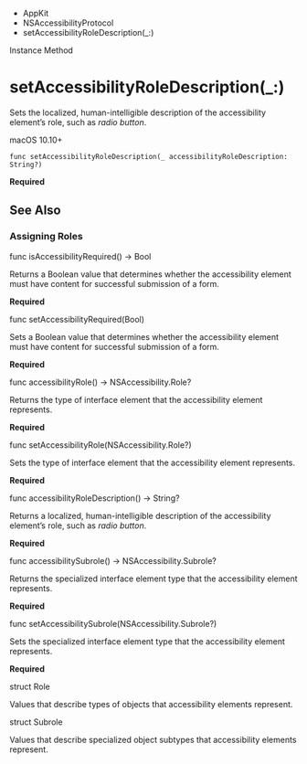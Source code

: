 

- AppKit
- NSAccessibilityProtocol
-  setAccessibilityRoleDescription(\_:) 

Instance Method

# setAccessibilityRoleDescription(\_:)

Sets the localized, human-intelligible description of the accessibility element’s role, such as *radio button*.

macOS 10.10+

``` source
func setAccessibilityRoleDescription(_ accessibilityRoleDescription: String?)
```

**Required**

## See Also

### Assigning Roles

func isAccessibilityRequired() -> Bool

Returns a Boolean value that determines whether the accessibility element must have content for successful submission of a form.

**Required**

func setAccessibilityRequired(Bool)

Sets a Boolean value that determines whether the accessibility element must have content for successful submission of a form.

**Required**

func accessibilityRole() -> NSAccessibility.Role?

Returns the type of interface element that the accessibility element represents.

**Required**

func setAccessibilityRole(NSAccessibility.Role?)

Sets the type of interface element that the accessibility element represents.

**Required**

func accessibilityRoleDescription() -> String?

Returns a localized, human-intelligible description of the accessibility element’s role, such as *radio button*.

**Required**

func accessibilitySubrole() -> NSAccessibility.Subrole?

Returns the specialized interface element type that the accessibility element represents.

**Required**

func setAccessibilitySubrole(NSAccessibility.Subrole?)

Sets the specialized interface element type that the accessibility element represents.

**Required**

struct Role

Values that describe types of objects that accessibility elements represent.

struct Subrole

Values that describe specialized object subtypes that accessibility elements represent.

